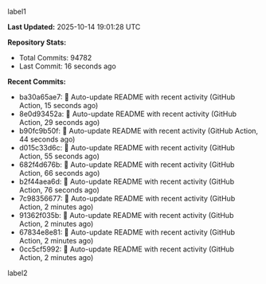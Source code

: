 
label1 
<!-- ACTIVITY_START -->
**Last Updated:** 2025-10-14 19:01:28 UTC

**Repository Stats:**
- Total Commits: 94782
- Last Commit: 16 seconds ago

**Recent Commits:**
- ba30a65ae7: 🤖 Auto-update README with recent activity (GitHub Action, 15 seconds ago)
- 8e0d93452a: 🤖 Auto-update README with recent activity (GitHub Action, 29 seconds ago)
- b90fc9b50f: 🤖 Auto-update README with recent activity (GitHub Action, 44 seconds ago)
- d015c33d6c: 🤖 Auto-update README with recent activity (GitHub Action, 55 seconds ago)
- 682f4d676b: 🤖 Auto-update README with recent activity (GitHub Action, 66 seconds ago)
- b2f44aea6d: 🤖 Auto-update README with recent activity (GitHub Action, 76 seconds ago)
- 7c98356677: 🤖 Auto-update README with recent activity (GitHub Action, 2 minutes ago)
- 91362f035b: 🤖 Auto-update README with recent activity (GitHub Action, 2 minutes ago)
- 67834e8e81: 🤖 Auto-update README with recent activity (GitHub Action, 2 minutes ago)
- 0cc5cf5992: 🤖 Auto-update README with recent activity (GitHub Action, 2 minutes ago)
<!-- ACTIVITY_END -->

label2
